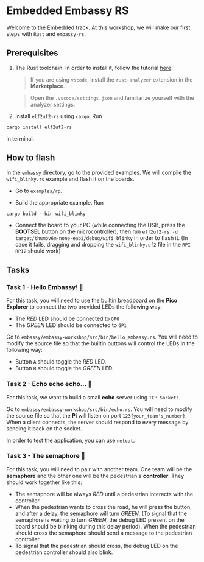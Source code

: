 # Embedded Embassy RS

Welcome to the Embedded track. At this workshop, we will make our first steps with `Rust` and `embassy-rs`.

## Prerequisites

1) The Rust toolchain. In order to install it, follow the tutorial [here](https://www.rust-lang.org/tools/install).

    > If you are using `vscode`, install the `rust-analyzer` extension in the **Marketplace**.

    > Open the `.vscode/settings.json` and familiarize yourself with the analyzer settings.

2) Install `elf2uf2-rs` using `cargo`. Run

```shell
cargo install elf2uf2-rs
```

in terminal.

## How to flash

In the `embassy` directory, go to the provided examples.
We will compile the `wifi_blinky.rs` example and flash it on the boards.

* Go to `examples/rp`.

* Build the appropriate example. Run

```shell
cargo build --bin wifi_blinky
```

* Connect the board to your PC (while connecting the USB, press the **BOOTSEL** button on the microcontroller), then run `elf2uf2-rs -d target/thumbv6m-none-eabi/debug/wifi_blinky` in order to flash it. (In case it fails, dragging and dropping the `wifi_blinky.uf2` file in the `RPI-RPI2` should work)

## Tasks

### Task 1 - Hello Embassy! 🚀

For this task, you will need to use the builtin breadboard on the **Pico Explorer** to connect the two provided LEDs the following way:

* The *RED* LED should be connected to `GP0`
* The *GREEN* LED should be connected to `GP1`

Go to `embassy/embassy-workshop/src/bin/hello_embassy.rs`.
You will need to modify the source file so that the builtin buttons will control the LEDs in the following way:

* Button `A` should toggle the *RED* LED.
* Button `B` should toggle the *GREEN* LED.

### Task 2 - Echo echo echo... 📣

For this task, we want to build a small **echo** server using `TCP Sockets`.

Go to `embassy/embassy-workshop/src/bin/echo.rs`.
You will need to modify the source file so that the **Pi** will listen on port `123{your_team's_number}`. When a client connects, the server should respond to every message by sending it back on the socket.

In order to test the application, you can use `netcat`.

### Task 3 - The semaphore 🚥

For this task, you will need to pair with another team. One team will be the **semaphore** and the other one will be the pedestrian's **controller**. They should work together like this:

* The semaphore will be always *RED* until a pedestrian interacts with the controller.
* When the pedestrian wants to cross the road, he will press the button, and after a delay, the semaphore will turn *GREEN*. (To signal that the semaphore is waiting to turn *GREEN*, the debug LED present on the board should be blinking during this delay period). When the pedestrian should cross the semaphore should send a message to the pedestrian controller.
* To signal that the pedestrian should cross, the debug LED on the pedestrian controller should also blink.
